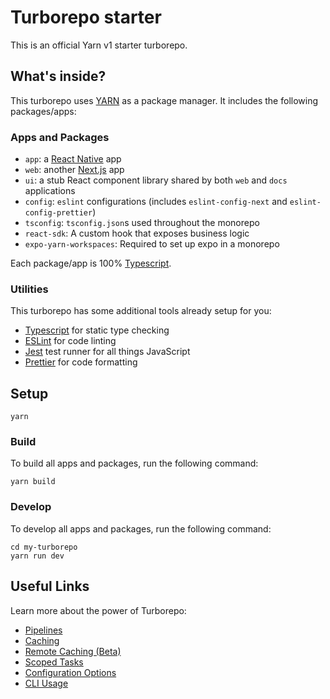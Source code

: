 # Turborepo starter

This is an official Yarn v1 starter turborepo.

## What's inside?

This turborepo uses [YARN](https://classic.yarnpkg.com/lang/en/) as a package manager. It includes the following packages/apps:

### Apps and Packages

- `app`: a [React Native](https://reactnative.dev/) app
- `web`: another [Next.js](https://nextjs.org) app
- `ui`: a stub React component library shared by both `web` and `docs` applications
- `config`: `eslint` configurations (includes `eslint-config-next` and `eslint-config-prettier`)
- `tsconfig`: `tsconfig.json`s used throughout the monorepo
- `react-sdk`: A custom hook that exposes business logic
- `expo-yarn-workspaces`: Required to set up expo in a monorepo

Each package/app is 100% [Typescript](https://www.typescriptlang.org/).

### Utilities

This turborepo has some additional tools already setup for you:

- [Typescript](https://www.typescriptlang.org/) for static type checking
- [ESLint](https://eslint.org/) for code linting
- [Jest](https://jestjs.io) test runner for all things JavaScript
- [Prettier](https://prettier.io) for code formatting

## Setup

```
yarn
```

### Build

To build all apps and packages, run the following command:

```
yarn build
```

### Develop

To develop all apps and packages, run the following command:

```
cd my-turborepo
yarn run dev
```

## Useful Links

Learn more about the power of Turborepo:

- [Pipelines](https://turborepo.org/docs/features/pipelines)
- [Caching](https://turborepo.org/docs/features/caching)
- [Remote Caching (Beta)](https://turborepo.org/docs/features/remote-caching)
- [Scoped Tasks](https://turborepo.org/docs/features/scopes)
- [Configuration Options](https://turborepo.org/docs/reference/configuration)
- [CLI Usage](https://turborepo.org/docs/reference/command-line-reference)
